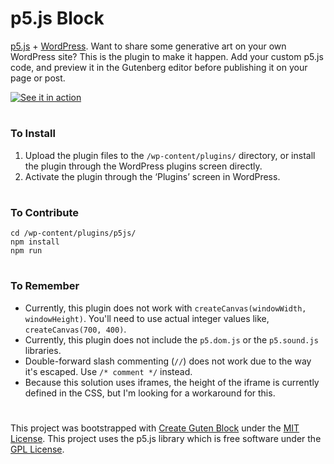 # p5.js Block

[p5.js](http://p5js.org/) + [WordPress](https://wordpress.org/). Want to share some generative art on your own WordPress site? This is the plugin to make it happen. Add your custom p5.js code, and preview it in the Gutenberg editor before publishing it on your page or post.

[![See it in action](https://cldup.com/3fApRIemns.png)](https://cldup.com/oGNMoKeLhP.mp4)

# 

### To Install
1. Upload the plugin files to the `/wp-content/plugins/` directory, or install the plugin through the WordPress plugins screen directly.
2. Activate the plugin through the ‘Plugins’ screen in WordPress.

# 

### To Contribute
```
cd /wp-content/plugins/p5js/
npm install
npm run
```

# 

### To Remember
* Currently, this plugin does not work with `createCanvas(windowWidth, windowHeight)`. You'll need to use actual integer values like, `createCanvas(700, 400)`.
* Currently, this plugin does not include the `p5.dom.js` or the `p5.sound.js` libraries.
* Double-forward slash commenting (`//`) does not work due to the way it's escaped. Use `/* comment */` instead.
* Because this solution uses iframes, the height of the iframe is currently defined in the CSS, but I'm looking for a workaround for this.

# 
This project was bootstrapped with [Create Guten Block](https://github.com/ahmadawais/create-guten-block) under the [MIT License](https://github.com/ahmadawais/create-guten-block/blob/master/LICENSE).
This project uses the p5.js library which is free software under the [GPL License](http://p5js.org/copyright.html).
